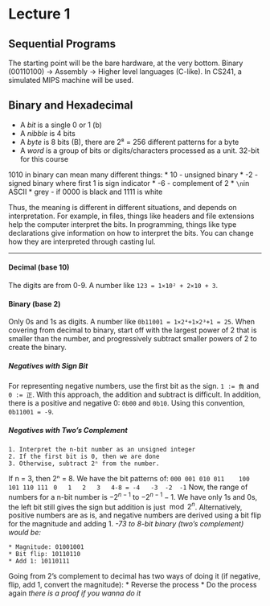 # Lecture 1
## Sequential Programs
The starting point will be the bare hardware, at the very bottom. Binary (00110100) -> Assembly -> Higher level languages (C-like). In CS241, a simulated MIPS machine will be used.
## Binary and Hexadecimal
- A *bit* is a single 0 or 1 (b)
- A *nibble* is 4 bits
- A *byte* is 8 bits (B), there are 2⁸ = 256 different patterns for a byte
- A *word* is a group of bits or digits/characters processed as a unit. 32-bit for this course

1010 in binary can mean many different things:
	* 10 - unsigned binary
	* -2 - signed binary where first 1 is sign indicator
	* -6 - complement of 2
	* `\n`in ASCII
	* grey - if 0000 is black and 1111 is white

Thus, the meaning is different in different situations, and depends on interpretation. For example, in files, things like headers and file extensions help the computer interpret the bits. In programming, things like type declarations give information on how to interpret the bits. You can change how they are interpreted through casting lul. 

---

#### Decimal (base 10)
The digits are from 0-9. A number like `123 = 1×10² + 2×10 + 3`.
#### Binary (base 2)
Only 0s and 1s as digits. A number like `0b11001 = 1×2⁴+1×2³+1 = 25`.
When covering from decimal to binary, start off with the largest power of 2 that is smaller than the number, and progressively subtract smaller powers of 2 to create the binary.
##### Negatives with Sign Bit
For representing negative numbers, use the first bit as the sign. `1 := 負` and `0 := 正`. With this approach, the addition and subtract is difficult. In addition, there is a positive and negative 0: `0b00` and `0b10`. Using this convention, `0b11001 = -9`.
##### Negatives with Two’s Complement
	1. Interpret the n-bit number as an unsigned integer
	2. If the first bit is 0, then we are done
	3. Otherwise, subtract 2ⁿ from the number.
If n = 3, then 2ⁿ = 8. We have the bit patterns of:
`000 001 010 011    100     101 110 111`
` 0   1   2   3   4-8 = -4   -3  -2  -1`
Now, the range of numbers for a n-bit number is $-2^{n-1}$ to $-2^{n-1}-1$. We have only 1s and 0s, the left bit still gives the sign but addition is just $\bmod{2^n}$.
Alternatively, positive numbers are as is, and negative numbers are derived using a bit flip for the magnitude and adding 1.
*-73 to 8-bit binary (two’s complement) would be:*

	* Magnitude: 01001001
	* Bit flip: 10110110
	* Add 1: 10110111
Going from 2’s complement to decimal has two ways of doing it (if negative, flip, add 1, convert the magnitude):
	* Reverse the process
	* Do the process again                                                   *there is a proof if you wanna do it*